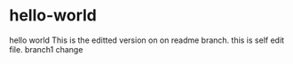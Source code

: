 # hello-world
hello world
This is the editted version on on readme branch.
this is self edit file.
branch1 change
